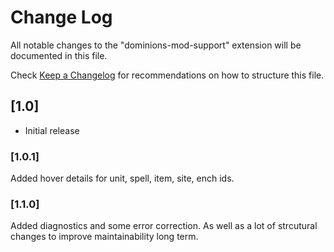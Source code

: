 # Change Log

All notable changes to the "dominions-mod-support" extension will be documented in this file.

Check [Keep a Changelog](http://keepachangelog.com/) for recommendations on how to structure this file.

## [1.0]

- Initial release

### [1.0.1]

Added hover details for unit, spell, item, site, ench ids. 

### [1.1.0]

Added diagnostics and some error correction. As well as a lot of strcutural changes to improve maintainability long term. 